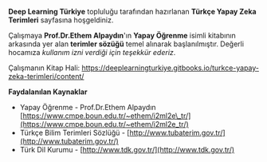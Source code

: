 **Deep Learning Türkiye** topluluğu tarafından hazırlanan **Türkçe Yapay Zeka Terimleri** sayfasına hoşgeldiniz.

Çalışmaya **Prof.Dr.Ethem Alpaydın**'ın **Yapay Öğrenme** isimli kitabının arkasında yer alan **terimler sözüğü** temel alınarak başlanılmıştır. Değerli hocamıza _kullanım izni verdiği için_ _teşekkür ederiz_.

Çalışmanın Kitap Hali: https://deeplearningturkiye.gitbooks.io/turkce-yapay-zeka-terimleri/content/

**Faydalanılan Kaynaklar**

* Yapay Öğrenme - Prof.Dr.Ethem Alpaydın [https://www.cmpe.boun.edu.tr/~ethem/i2ml2e\_tr/](https://www.cmpe.boun.edu.tr/~ethem/i2ml2e_tr/)
* Türkçe Bilim Terimleri Sözlüğü - [http://www.tubaterim.gov.tr/](http://www.tubaterim.gov.tr/)
* Türk Dil Kurumu - [http://www.tdk.gov.tr/](http://www.tdk.gov.tr/)



